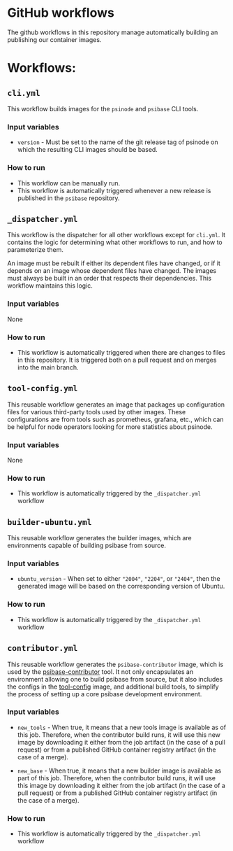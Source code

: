 # GitHub workflows

The github workflows in this repository manage automatically building an publishing our container images.

# Workflows:

## `cli.yml`

This workflow builds images for the `psinode` and `psibase` CLI tools. 

### Input variables

* `version` - Must be set to the name of the git release tag of psinode on which the resulting CLI images should be based. 

### How to run

* This workflow can be manually run.
* This workflow is automatically triggered whenever a new release is published in the `psibase` repository.

## `_dispatcher.yml`

This workflow is the dispatcher for all other workflows except for `cli.yml`. It contains the logic for determining what other workflows to run, and how to parameterize them.

An image must be rebuilt if either its dependent files have changed, or if it depends on an image whose dependent files have changed. The images must always be built in an order that respects their dependencies. This workflow maintains this logic.

### Input variables

None

### How to run

* This workflow is automatically triggered when there are changes to files in this repository. It is triggered both on a pull request and on merges into the main branch.

## `tool-config.yml`

This reusable workflow generates an image that packages up configuration files for various third-party tools used by other images. These configurations are from tools such as prometheus, grafana, etc., which can be helpful for node operators looking for more statistics about psinode. 

### Input variables

None

### How to run

* This workflow is automatically triggered by the `_dispatcher.yml` workflow

## `builder-ubuntu.yml`

This reusable workflow generates the builder images, which are environments capable of building psibase from source. 

### Input variables

* `ubuntu_version` - When set to either `"2004"`, `"2204"`, or `"2404"`, then the generated image will be based on the corresponding version of Ubuntu.

### How to run

* This workflow is automatically triggered by the `_dispatcher.yml` workflow

## `contributor.yml`

This reusable workflow generates the `psibase-contributor` image, which is used by the [psibase-contributor](https://github.com/gofractally/psibase-contributor/blob/main/.devcontainer/docker-compose.yml#L4) tool. It not only encapsulates an environment allowing one to build psibase from source, but it also includes the configs in the [tool-config](#tool-configyml) image, and additional build tools, to simplify the process of setting up a core psibase development environment.

### Input variables

* `new_tools` - When true, it means that a new tools image is available as of this job. Therefore, when the contributor build runs, it will use this new image by downloading it either from the job artifact (in the case of a pull request) or from a published GitHub container registry artifact (in the case of a merge).

* `new_base` - When true, it means that a new builder image is available as part of this job. Therefore, when the contributor build runs, it will use this image by downloading it either from the job artifact (in the case of a pull request) or from a published GitHub container registry artifact (in the case of a merge).

### How to run

* This workflow is automatically triggered by the `_dispatcher.yml` workflow

